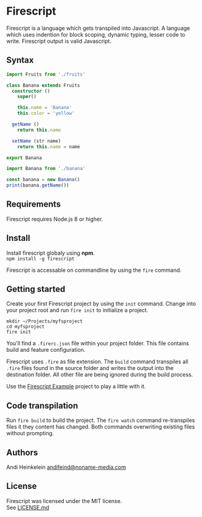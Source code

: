 Firescript
==========

Firescript is a language which gets transpiled into Javascript. A language which uses indention for block scoping, dynamic typing, lesser code to write. Firescript output is valid Javascript.

Syntax
------

```ts
import Fruits from './fruits'

class Banana extends Fruits
  constructor ()
    super()

    this.name = 'Banana'
    this.color = 'yellow'

  getName ()
    return this.name

  setName (str name)
    return this.name = name

export Banana
```

```ts
import Banana from './banana'

const banana = new Banana()
print(banana.getName())
```

Requirements
------------

Firescript requires Node.js 8 or higher.

Install
-------

Install firescript globaly using **npm**.  
`npm install -g firescript`

Firescript is accessable on commandline by using the `fire` command.

Getting started
--------------


Create your first Firescript project by using the `init` command. Change into  your project root and run `fire init` to initialize a project.

```shell
mkdir ~/Projects/myfsproject
cd myfsproject
fire init
```

You'll find a `.firerc.json` file within your project folder. This file contains build and feature configuration.

Firescript uses `.fire` as file extension. The `build` command transpiles all `.fire` files found in the source folder and writes the output into the destination folder. All other file are being ignored during the build process.

Use the [Firescript Example]() project to play a little with it.

Code transpilation
------------------

Run `fire build` to build the project. The `fire watch` command re-transpiles files it they content has changed. Both commands overwriting existing files without prompting.

Authors
-------

Andi Heinkelein <andifeind@noname-media.com>  

License
-------

Firescript was licensed under the MIT license.  
See [LICENSE.md](./LICENSE.md)
